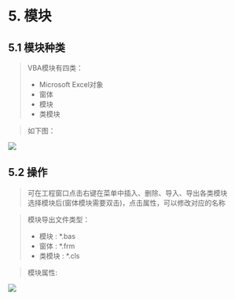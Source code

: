 # 5. 模块

## 5.1 模块种类

> VBA模块有四类：
>   
> * Microsoft Excel对象
> * 窗体
> * 模块
> * 类模块

> 如下图：
 
![](pic/05_01_module.png)

## 5.2 操作

> 可在工程窗口点击右键在菜单中插入、删除、导入、导出各类模块  
> 选择模块后(窗体模块需要双击)，点击属性，可以修改对应的名称

> 模块导出文件类型： 
>  
> * 模块 : *.bas
> * 窗体 : *.frm
> * 类模块 : *.cls

> 模块属性:  

![](pic/05_02_property.png)
